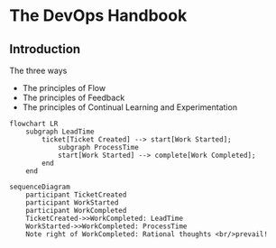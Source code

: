 # The DevOps Handbook

## Introduction
The three ways

* The principles of Flow
* The principles of Feedback
* The principles of Continual Learning and Experimentation

```mermaid
flowchart LR
    subgraph LeadTime
        ticket[Ticket Created] --> start[Work Started];
            subgraph ProcessTime
            start[Work Started] --> complete[Work Completed];
        end
    end
```

```mermaid
sequenceDiagram
    participant TicketCreated
    participant WorkStarted
    participant WorkCompleted
    TicketCreated->>WorkCompleted: LeadTime
    WorkStarted->>WorkCompleted: ProcessTime
    Note right of WorkCompleted: Rational thoughts <br/>prevail!
```
